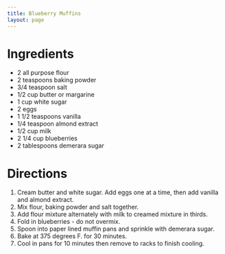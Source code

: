 ```yaml
---
title: Blueberry Muffins
layout: page
---
```


# Ingredients

* 2 all purpose flour
* 2 teaspoons baking powder
* 3/4 teaspoon salt
* 1/2 cup butter or margarine
* 1 cup white sugar
* 2 eggs
* 1 1/2 teaspoons vanilla
* 1/4 teaspoon almond extract
* 1/2 cup milk
* 2 1/4 cup blueberries
* 2 tablespoons demerara sugar

# Directions

1. Cream butter and white sugar. Add eggs one at a time, then add vanilla and almond extract.
1. Mix flour, baking powder and salt together.
1. Add flour mixture alternately with milk to creamed mixture in thirds.
1. Fold in blueberries - do not overmix.
1. Spoon into paper lined muffin pans and sprinkle with demerara sugar.
1. Bake at 375 degrees F. for 30 minutes.
1. Cool in pans for 10 minutes then remove to racks to finish cooling.
